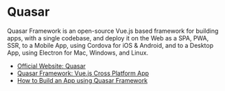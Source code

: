 # Quasar

Quasar Framework is an open-source Vue.js based framework for building apps, with a single codebase, and deploy it on the Web as a SPA, PWA, SSR, to a Mobile App, using Cordova for iOS & Android, and to a Desktop App, using Electron for Mac, Windows, and Linux.

- [Official Website: Quasar](https://quasar.dev/)
- [Quasar Framework: Vue.js Cross Platform App](https://www.youtube.com/watch?v=opmng7llVJ0&list=PLAiDzIdBfy8iu_MZrq3IPuSFcRgCQ0iL0)
- [How to Build an App using Quasar Framework](https://www.youtube.com/watch?v=czJIuHyPPXo)


